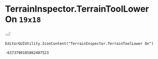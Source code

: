 # TerrainInspector.TerrainToolLower On `19x18`
<img src="/img/TerrainInspector.TerrainToolLower%20On.png" width=19 height=18>

``` CSharp
EditorGUIUtility.IconContent("TerrainInspector.TerrainToolLower On")
```
```
-6373790185862407523
```
